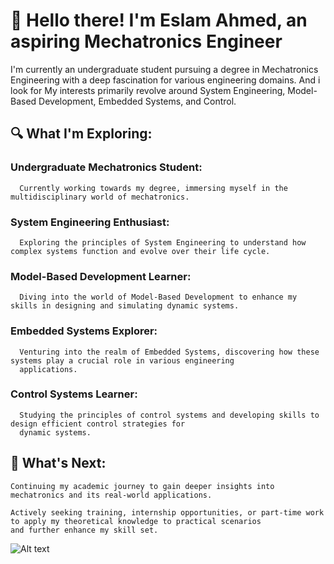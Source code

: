 # 👋 Hello there! I'm Eslam Ahmed, an aspiring Mechatronics Engineer

I'm currently an undergraduate student pursuing a degree in Mechatronics Engineering with a deep fascination for various engineering domains. 
And i look for  My interests primarily revolve around System Engineering, Model-Based Development, Embedded Systems, and Control.

## 🔍 What I'm Exploring:

  ###  Undergraduate Mechatronics Student:
      Currently working towards my degree, immersing myself in the multidisciplinary world of mechatronics.

  ### System Engineering Enthusiast: 
      Exploring the principles of System Engineering to understand how complex systems function and evolve over their life cycle.

###  Model-Based Development Learner: 
      Diving into the world of Model-Based Development to enhance my skills in designing and simulating dynamic systems.

###  Embedded Systems Explorer:
      Venturing into the realm of Embedded Systems, discovering how these systems play a crucial role in various engineering
      applications.

###   Control Systems Learner:
      Studying the principles of control systems and developing skills to design efficient control strategies for 
      dynamic systems.


## 🚀 What's Next:

    Continuing my academic journey to gain deeper insights into mechatronics and its real-world applications.

    Actively seeking training, internship opportunities, or part-time work to apply my theoretical knowledge to practical scenarios 
    and further enhance my skill set.
    

![Alt text]([relative/path/to/image.png](https://drive.google.com/file/d/1kIVvgEDuUFiZPB7CwfdjWj5W4i7DCLUd/view?usp=drive_link))


<!--
**EslamAhmed55/EslamAhmed55** is a ✨ _special_ ✨ repository because its `README.md` (this file) appears on your GitHub profile.

Here are some ideas to get you started:

- 🔭 I’m currently working on ...
- 🌱 I’m currently learning ...
- 👯 I’m looking to collaborate on ...
- 🤔 I’m looking for help with ...
- 💬 Ask me about ...
- 📫 How to reach me: ...
- 😄 Pronouns: ...
- ⚡ Fun fact: ...
-->
